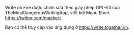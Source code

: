 Write on Fire được chỉnh sửa theo giấy phép GPL-V3 của TheMostDangerousWritingApp, viết bởi Manu Ebert https://twitter.com/maebert.

Bạn có thể truy cập vào ứng dụng ở https://write.together.vn.